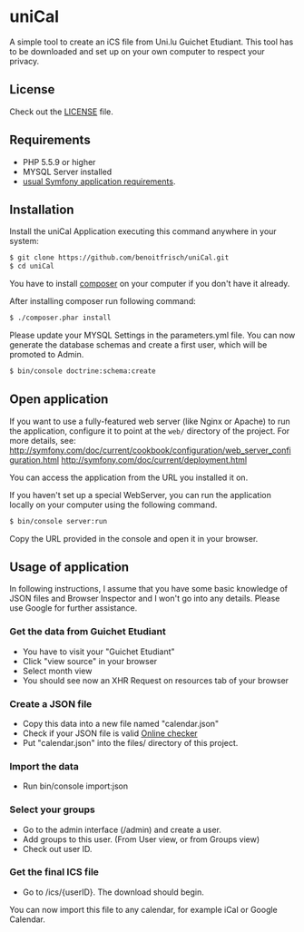 uniCal
======

A simple tool to create an iCS file from Uni.lu Guichet Etudiant.
This tool has to be downloaded and set up on your own computer to respect your privacy.

License
------------

 Check out the [LICENSE](LICENSE) file.

Requirements
------------

  * PHP 5.5.9 or higher
  * MYSQL Server installed
  * [usual Symfony application requirements](http://symfony.com/doc/current/reference/requirements.html).


Installation
------------

Install the uniCal Application executing
this command anywhere in your system:

```bash
$ git clone https://github.com/benoitfrisch/uniCal.git
$ cd uniCal
```
You have to install [composer](https://getcomposer.org/download/) on your computer if you don't have it already.

After installing composer run following command:
```bash
$ ./composer.phar install
```
Please update your MYSQL Settings in the parameters.yml file.
You can now generate the database schemas and create a first user, which will be promoted to Admin.
```bash
$ bin/console doctrine:schema:create
```

Open application
-----

If you want to use a fully-featured web server (like Nginx or Apache) to run the application, configure it to point at the `web/` directory of the project.
For more details, see:
http://symfony.com/doc/current/cookbook/configuration/web_server_configuration.html
http://symfony.com/doc/current/deployment.html

You can access the application from the URL you installed it on.

If you haven't set up a special WebServer, you can run the application locally on your computer using the following command.

```bash
$ bin/console server:run
```
Copy the URL provided in the console and open it in your browser.

Usage of application
------------------
In following instructions, I assume that you have some basic knowledge of JSON files and Browser Inspector and I won't go into any details. Please use
    Google for further assistance.

### Get the data from Guichet Etudiant
* You have to visit your "Guichet Etudiant"
* Click "view source" in your browser
* Select month view
* You should see now an XHR Request on resources tab of your browser
### Create a JSON file
* Copy this data into a new file named "calendar.json"
* Check if your JSON file is valid [Online checker](https://jsonformatter.curiousconcept.com)
* Put "calendar.json" into the files/ directory of this project.
### Import the data
* Run bin/console import:json
### Select your groups
* Go to the admin interface (/admin) and create a user.
* Add groups to this user. (From User view, or from Groups view)
* Check out user ID.
### Get the final ICS file
* Go to /ics/{userID}. The download should begin.

You can now import this file to any calendar, for example iCal or Google Calendar.
